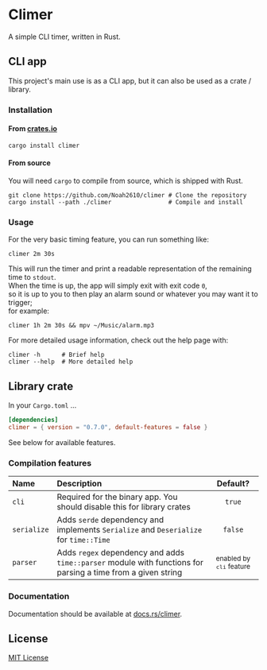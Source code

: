 # Climer
A simple CLI timer, written in Rust.

## CLI app
This project's main use is as a CLI app, but it can also be used as a crate / library.

### Installation
#### From [crates.io]
```
cargo install climer
```
#### From source
You will need `cargo` to compile from source, which is shipped with Rust.
```
git clone https://github.com/Noah2610/climer # Clone the repository
cargo install --path ./climer                # Compile and install
```

### Usage
For the very basic timing feature, you can run something like:
```
climer 2m 30s
```
This will run the timer and print a readable representation of the remaining time to `stdout`.  
When the time is up, the app will simply exit with exit code `0`,  
so it is up to you to then play an alarm sound or whatever you may want it to trigger;  
for example:
```
climer 1h 2m 30s && mpv ~/Music/alarm.mp3
```

For more detailed usage information, check out the help page with:
```
climer -h      # Brief help
climer --help  # More detailed help
```

## Library crate
In your `Cargo.toml` ...
```toml
[dependencies]
climer = { version = "0.7.0", default-features = false }
```
See below for available features.

### Compilation features
| Name        | Description | Default? |
|:----------- |:----------- |:--------:|
| `cli`       | Required for the binary app. You should disable this for library crates | `true` |
| `serialize` | Adds `serde` dependency and implements `Serialize` and `Deserialize` for `time::Time` | `false` |
| `parser`    | Adds `regex` dependency and adds `time::parser` module with functions for parsing a time from a given string | <small>enabled by `cli` feature</small> |

### Documentation
Documentation should be available at [docs.rs/climer][docs].

## License
[MIT License][license]

[license]:   ./LICENSE
[crates.io]: https://crates.io/crates/climer
[docs]:      https://docs.rs/climer

